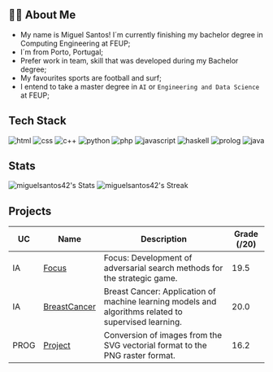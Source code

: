 

## 👨‍💻 About Me

- My name is Miguel Santos! I´m currently finishing my bachelor degree in Computing Engineering at FEUP;
- I´m from Porto, Portugal;
- Prefer work in team, skill that was developed during my Bachelor degree;
- My favourites sports are football and surf;
- I entend to take a master degree in `AI` or `Engineering and Data Science` at FEUP;



## Tech Stack

![html](https://img.shields.io/badge/HTML5-E34F26?style=for-the-badge&logo=html5&logoColor=white)
![css](https://img.shields.io/badge/CSS3-1572B6?style=for-the-badge&logo=css3&logoColor=white)
![c++](https://img.shields.io/badge/C%2B%2B-00599C?style=for-the-badge&logo=c%2B%2B&logoColor=white)
![python](https://img.shields.io/badge/Python-FFD43B?style=for-the-badge&logo=python&logoColor=blue)
![php](https://img.shields.io/badge/PHP-777BB4?style=for-the-badge&logo=php&logoColor=white)
![javascript](https://img.shields.io/badge/JavaScript-323330?style=for-the-badge&logo=javascript&logoColor=F7DF1E)
![haskell](https://img.shields.io/badge/Haskell-5D4F85?style=for-the-badge&logo=haskell&logoColor=white)
![prolog](https://img.shields.io/badge/Prolog-blue?style=for-the-badge&logo=code&logoColor=white)
![java](https://img.shields.io/badge/Java-red?style=for-the-badge&logo=java&logoColor=white)



## Stats

<div>

![miguelsantos42's Stats](https://github-readme-stats.vercel.app/api?username=miguelsantos42&theme=vue-dark&show_icons=true&hide_border=false&count_private=true)
![miguelsantos42's Streak](https://github-readme-streak-stats.herokuapp.com/?user=miguelsantos42&theme=vue-dark&hide_border=false)

</div>

## Projects

| UC   | Name      | Description                                                                                                                                                   | Grade (/20) |
|------|-----------|---------------------------------------------------------------------------------------------------------------------------------------------------------------|-------------|
| IA | [Focus](https://github.com/miguelsantos42/IA/tree/main/assignment1)  | Focus: Development of adversarial search methods for the strategic game.                    | 19.5        |
| IA | [BreastCancer](https://github.com/miguelsantos42/IA/tree/main/assignment2)     | Breast Cancer: Application of machine learning models and algorithms related to supervised learning.    | 20.0        |
| PROG | [Project](https://github.com/miguelsantos42/PROG/tree/main/project)| Conversion of images from the SVG vectorial format to the PNG raster format.                   | 16.2        |




